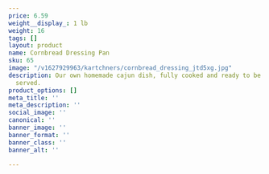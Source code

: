 ```yaml
---
price: 6.59
weight__display_: 1 lb
weight: 16
tags: []
layout: product
name: Cornbread Dressing Pan
sku: 65
image: "/v1627929963/kartchners/cornbread_dressing_jtd5xg.jpg"
description: Our own homemade cajun dish, fully cooked and ready to be heated and
  served.
product_options: []
meta_title: ''
meta_description: ''
social_image: ''
canonical: ''
banner_image: ''
banner_format: ''
banner_class: ''
banner_alt: ''

---
```

